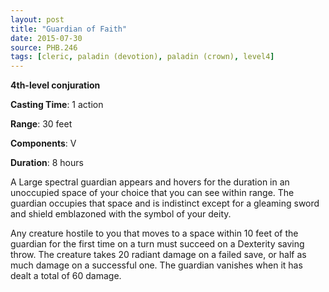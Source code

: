 ```yaml
---
layout: post
title: "Guardian of Faith"
date: 2015-07-30
source: PHB.246
tags: [cleric, paladin (devotion), paladin (crown), level4]
---
```


**4th-level conjuration**

**Casting Time**: 1 action

**Range**: 30 feet

**Components**: V

**Duration**: 8 hours

A Large spectral guardian appears and hovers for the duration in an unoccupied space of your choice that you can see within range. The guardian occupies that space and is indistinct except for a gleaming sword and shield emblazoned with the symbol of your deity.

Any creature hostile to you that moves to a space within 10 feet of the guardian for the first time on a turn must succeed on a Dexterity saving throw. The creature takes 20 radiant damage on a failed save, or half as much damage on a successful one. The guardian vanishes when it has dealt a total of 60 damage.
